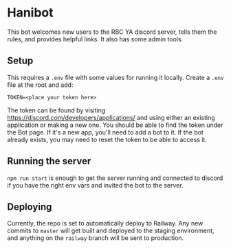 # Hanibot

This bot welcomes new users to the RBC YA discord server, tells them the rules, and provides helpful links. It also has some admin tools.

## Setup

This requires a `.env` file with some values for running it locally. Create a `.env` file at the root and add:

```
TOKEN=<place your token here>
```

The token can be found by visiting https://discord.com/developers/applications/ and using either an existing application or making a new one. You should be able to find the token under the Bot page. If it's a new app, you'll need to add a bot to it. If the bot already exists, you may need to reset the token to be able to access it.

## Running the server

`npm run start` is enough to get the server running and connected to discord if you have the right env vars and invited the bot to the server.

## Deploying

Currently, the repo is set to automatically deploy to Railway. Any new commits to `master` will get built and deployed to the staging environment, and anything on the `railway` branch will be sent to production.
